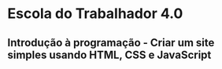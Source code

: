 # Escola do Trabalhador 4.0
## Introdução à programação - Criar um site simples usando HTML, CSS e JavaScript
